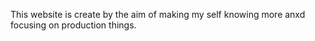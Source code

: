 This website is create by the aim of making my self knowing more anxd focusing on production things.

